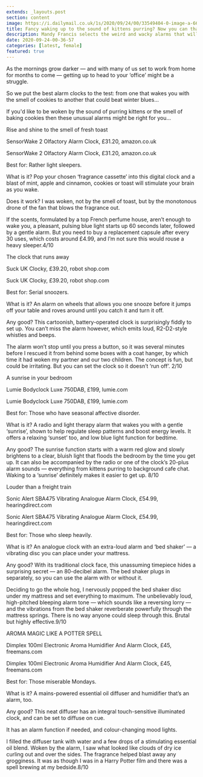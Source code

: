 ```yaml
---
extends: _layouts.post
section: content
image: https://i.dailymail.co.uk/1s/2020/09/24/00/33549404-0-image-a-66_1600903532044.jpg 
title: Fancy waking up to the sound of kittens purring? Now you can thanks to hi-tech alarms  
description: Mandy Francis selects the weird and wacky alarms that will help get you out of bed as the mornings get darker. Including one that runs away from you and one louder than a freight train. 
date: 2020-09-24-00-36-57 
categories: [latest, female] 
featured: true 
--- 
```

As the mornings grow darker — and with many of us set to work from home for months to come — getting up to head to your ‘office’ might be a struggle.

So we put the best alarm clocks to the test: from one that wakes you with the smell of cookies to another that could beat winter blues… 

If you'd like to be woken by the sound of purring kittens or the smell of baking cookies then these unusual alarms might be right for you...

Rise and shine to the smell of fresh toast

SensorWake 2 Olfactory Alarm Clock, £31.20, amazon.co.uk

SensorWake 2 Olfactory Alarm Clock, £31.20, amazon.co.uk

Best for: Rather light sleepers.

What is it? Pop your chosen ‘fragrance cassette’ into this digital clock and a blast of mint, apple and cinnamon, cookies or toast will stimulate your brain as you wake.

Does it work? I was woken, not by the smell of toast, but by the monotonous drone of the fan that blows the fragrance out.

If the scents, formulated by a top French perfume house, aren’t enough to wake you, a pleasant, pulsing blue light starts up 60 seconds later, followed by a gentle alarm. But you need to buy a replacement capsule after every 30 uses, which costs around £4.99, and I’m not sure this would rouse a heavy sleeper.4/10

The clock that runs away

Suck UK Clocky, £39.20, robot shop.com

Suck UK Clocky, £39.20, robot shop.com

Best for: Serial snoozers.

What is it? An alarm on wheels that allows you one snooze before it jumps off your table and roves around until you catch it and turn it off.

Any good? This cartoonish, battery-operated clock is surprisingly fiddly to set up. You can’t miss the alarm however, which emits loud, R2-D2-style whistles and beeps.

The alarm won’t stop until you press a button, so it was several minutes before I rescued it from behind some boxes with a coat hanger, by which time it had woken my partner and our two children. The concept is fun, but could be irritating. But you can set the clock so it doesn’t ‘run off’. 2/10

A sunrise in your bedroom

Lumie Bodyclock Luxe 750DAB, £199, lumie.com

Lumie Bodyclock Luxe 750DAB, £199, lumie.com

Best for: Those who have seasonal affective disorder.

What is it? A radio and light therapy alarm that wakes you with a gentle ‘sunrise’, shown to help regulate sleep patterns and boost energy levels. It offers a relaxing ‘sunset’ too, and low blue light function for bedtime.

Any good? The sunrise function starts with a warm red glow and slowly brightens to a clear, bluish light that floods the bedroom by the time you get up. It can also be accompanied by the radio or one of the clock’s 20-plus alarm sounds — everything from kittens purring to background cafe chat. Waking to a ‘sunrise’ definitely makes it easier to get up. 8/10

Louder than a freight train

Sonic Alert SBA475 Vibrating Analogue Alarm Clock, £54.99, hearingdirect.com

Sonic Alert SBA475 Vibrating Analogue Alarm Clock, £54.99, hearingdirect.com

Best for: Those who sleep heavily.

What is it? An analogue clock with an extra-loud alarm and ‘bed shaker’ — a vibrating disc you can place under your mattress.

Any good? With its traditional clock face, this unassuming timepiece hides a surprising secret — an 80-decibel alarm. The bed shaker plugs in separately, so you can use the alarm with or without it.

Deciding to go the whole hog, I nervously popped the bed shaker disc under my mattress and set everything to maximum. The unbelievably loud, high-pitched bleeping alarm tone — which sounds like a reversing lorry — and the vibrations from the bed shaker reverberate powerfully through the mattress springs. There is no way anyone could sleep through this. Brutal but highly effective.9/10

AROMA MAGIC LIKE A POTTER SPELL

Dimplex 100ml Electronic Aroma Humidifier And Alarm Clock, £45, freemans.com

Dimplex 100ml Electronic Aroma Humidifier And Alarm Clock, £45, freemans.com

Best for: Those miserable Mondays.

What is it? A mains-powered essential oil diffuser and humidifier that’s an alarm, too.

Any good? This neat diffuser has an integral touch-sensitive illuminated clock, and can be set to diffuse on cue.

It has an alarm function if needed, and colour-changing mood lights.

I filled the diffuser tank with water and a few drops of a stimulating essential oil blend. Woken by the alarm, I saw what looked like clouds of dry ice curling out and over the sides. The fragrance helped blast away any grogginess. It was as though I was in a Harry Potter film and there was a spell brewing at my bedside.8/10


